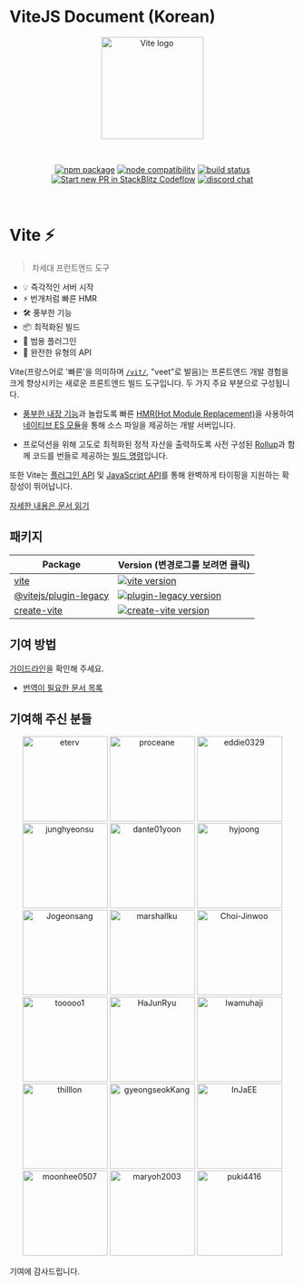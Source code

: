 # ViteJS Document (Korean)

<p align="center">
  <a href="https://vitejs.dev" target="_blank" rel="noopener noreferrer">
    <img width="180" src="https://vitejs.dev/logo.svg" alt="Vite logo">
  </a>
</p>
<br/>
<p align="center">
  <a href="https://npmjs.com/package/vite"><img src="https://img.shields.io/npm/v/vite.svg" alt="npm package"></a>
  <a href="https://nodejs.org/en/about/releases/"><img src="https://img.shields.io/node/v/vite.svg" alt="node compatibility"></a>
  <a href="https://github.com/vitejs/vite/actions/workflows/ci.yml"><img src="https://github.com/vitejs/vite/actions/workflows/ci.yml/badge.svg?branch=main" alt="build status"></a>
  <a href="https://pr.new/vitejs/vite"><img src="https://developer.stackblitz.com/img/start_pr_dark_small.svg" alt="Start new PR in StackBlitz Codeflow"></a>
  <a href="https://chat.vitejs.dev"><img src="https://img.shields.io/badge/chat-discord-blue?style=flat&logo=discord" alt="discord chat"></a>
</p>
<br/>

# Vite ⚡

> 차세대 프런트엔드 도구

- 💡 즉각적인 서버 시작
- ⚡️ 번개처럼 빠른 HMR
- 🛠️ 풍부한 기능
- 📦 최적화된 빌드
- 🔩 범용 플러그인
- 🔑 완전한 유형의 API

Vite(프랑스어로 '빠른'을 의미하며 [`/vit/`](https://cdn.jsdelivr.net/gh/vitejs/vite@main/docs/public/vite.mp3), "veet"로 발음)는 프론트엔드 개발 경험을 크게 향상시키는 새로운 프론트엔드 빌드 도구입니다. 두 가지 주요 부분으로 구성됩니다.

- [풍부한 내장 기능](https://ko.vitejs.dev/guide/features.html)과 놀랍도록 빠른 [HMR(Hot Module Replacement)](https://developer.mozilla.org/en-US/docs/Web/JavaScript/Guide/Modules)을 사용하여 [네이티브 ES 모듈](https://developer.mozilla.org/en-US/docs/Web/JavaScript/Guide/Modules)을 통해 소스 파일을 제공하는 개발 서버입니다.

- 프로덕션을 위해 고도로 최적화된 정적 자산을 출력하도록 사전 구성된 [Rollup](https://rollupjs.org)과 함께 코드를 번들로 제공하는 [빌드 명령](https://ko.vitejs.dev/guide/build.html)입니다.

또한 Vite는 [플러그인 API](https://ko.vitejs.dev/guide/api-plugin.html) 및 [JavaScript API](https://ko.vitejs.dev/guide/api-javascript.html)를 통해 완벽하게 타이핑을 지원하는 확장성이 뛰어납니다.

[자세한 내용은 문서 읽기](https://ko.vitejs.dev)

## 패키지

| Package                                         | Version (변경로그를 보려면 클릭)                                                                                                    |
| ----------------------------------------------- | :-------------------------------------------------------------------------------------------------------------------------------- |
| [vite](packages/vite)                           | [![vite version](https://img.shields.io/npm/v/vite.svg?label=%20)](packages/vite/CHANGELOG.md)                                    |
| [@vitejs/plugin-legacy](packages/plugin-legacy) | [![plugin-legacy version](https://img.shields.io/npm/v/@vitejs/plugin-legacy.svg?label=%20)](packages/plugin-legacy/CHANGELOG.md) |
| [create-vite](packages/create-vite)             | [![create-vite version](https://img.shields.io/npm/v/create-vite.svg?label=%20)](packages/create-vite/CHANGELOG.md)               |

## 기여 방법

 [가이드라인](./CONTRIBUTING.md)을 확인해 주세요.
- [번역이 필요한 문서 목록](https://github.com/vitejs/docs-ko/issues)

## 기여해 주신 분들

<p align="center">
   <a target="_blank" href="https://github.com/eterv"><img width="150" src="https://github.com/eterv.png" alt="eterv"></a>
   <a target="_blank" href="https://github.com/proceane"><img width="150" src="https://github.com/proceane.png" alt="proceane"></a>
   <a target="_blank" href="https://github.com/eddie0329"><img width="150" src="https://github.com/eddie0329.png" alt="eddie0329"></a>
   <a target="_blank" href="https://github.com/junghyeonsu"><img width="150" src="https://github.com/junghyeonsu.png" alt="junghyeonsu"></a>
   <a target="_blank" href="https://github.com/dante01yoon"><img width="150" src="https://github.com/dante01yoon.png" alt="dante01yoon"></a>
   <a target="_blank" href="https://github.com/hyjoong"><img width="150" src="https://github.com/hyjoong.png" alt="hyjoong"></a>
   <a target="_blank" href="https://github.com/Jogeonsang"><img width="150" src="https://github.com/Jogeonsang.png" alt="Jogeonsang"></a>
   <a target="_blank" href="https://github.com/marshallku"><img width="150" src="https://github.com/marshallku.png" alt="marshallku"></a>
   <a target="_blank" href="https://github.com/Choi-Jinwoo"><img width="150" src="https://github.com/Choi-Jinwoo.png" alt="Choi-Jinwoo"></a>
   <a target="_blank" href="https://github.com/tooooo1"><img width="150" src="https://github.com/tooooo1.png" alt="tooooo1"></a>
   <a target="_blank" href="https://github.com/HaJunRyu"><img width="150" src="https://github.com/HaJunRyu.png" alt="HaJunRyu"></a>
   <a target="_blank" href="https://github.com/lwamuhaji"><img width="150" src="https://github.com/lwamuhaji.png" alt="lwamuhaji"></a>
   <a target="_blank" href="https://github.com/thilllon"><img width="150" src="https://github.com/thilllon.png" alt="thilllon"></a>
   <a target="_blank" href="https://github.com/gyeongseokKang"><img width="150" src="https://github.com/gyeongseokKang.png" alt="gyeongseokKang"></a>
   <a target="_blank" href="https://github.com/InJaEE"><img width="150" src="https://github.com/InJaEE.png" alt="InJaEE"></a>
   <a target="_blank" href="https://github.com/moonhee0507"><img width="150" src="https://github.com/moonhee0507.png" alt="moonhee0507"></a>
   <a target="_blank" href="https://github.com/maryoh2003"><img width="150" src="https://github.com/maryoh2003.png" alt="maryoh2003"></a>
   <a target="_blank" href="https://github.com/puki4416"><img width="150" src="https://github.com/puki4416.png" alt="puki4416"></a>
 </p>

기여에 감사드립니다.
